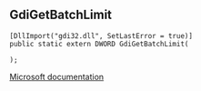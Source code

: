 ## GdiGetBatchLimit

```
[DllImport("gdi32.dll", SetLastError = true)]
public static extern DWORD GdiGetBatchLimit(
   
);
```

[Microsoft documentation](https://docs.microsoft.com/en-us/windows/win32/api/wingdi/nf-wingdi-gdigetbatchlimit)
